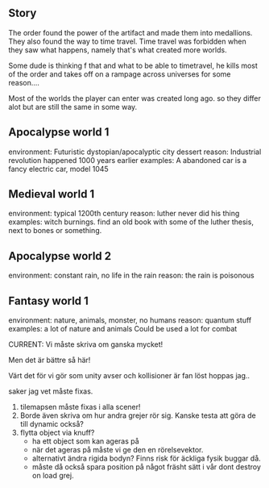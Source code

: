 ## Story

The order found the power of the artifact and made them into medallions. They also found the way to time travel.
Time travel was forbidden when they saw what happens, namely that's what created more worlds.

Some dude is thinking f that and what to be able to timetravel, he kills most of the order and takes off on a
rampage across universes for some reason....

Most of the worlds the player can enter was created long ago. so they differ alot but are still the same in some way.

## Apocalypse world 1
environment: Futuristic dystopian/apocalyptic city dessert
reason: Industrial revolution happened 1000 years earlier
examples: A abandoned car is a fancy electric car, model 1045

## Medieval world 1
environment: typical 1200th century
reason: luther never did his thing
examples: witch burnings. find an old book with some of the luther thesis, next to bones or something.

## Apocalypse world 2
environment: constant rain, no life in the rain
reason: the rain is poisonous

## Fantasy world 1
environment: nature, animals, monster, no humans
reason: quantum stuff
examples: a lot of nature and animals
Could be used a lot for combat


CURRENT:
Vi måste skriva om ganska mycket!

Men det är bättre så här!

Värt det för vi gör som unity avser och kollisioner är fan löst
hoppas jag..

saker jag vet måste fixas.

1. tilemapsen måste fixas i alla scener!
2. Borde även skriva om hur andra grejer rör sig. Kanske testa att göra de till dynamic också?
3. flytta object via knuff?
      - ha ett object som kan ageras på
      - när det ageras på måste vi ge den en rörelsevektor.
      - alternativt ändra rigida bodyn? Finns risk för äckliga fysik buggar då.
      - måste då också spara position på något fräsht sätt i vår dont destroy on load grej.
